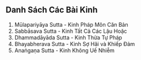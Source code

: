 ## Danh Sách Các Bài Kinh

1. Mūlapariyāya Sutta - Kinh Pháp Môn Căn Bản
2. Sabbāsava Sutta - Kinh Tất Cả Các Lậu Hoặc
3. Dhammadāyāda Sutta - Kinh Thừa Tự Pháp
4. Bhayabherava Sutta - Kinh Sợ Hãi và Khiếp Đảm
5. Anaṅgaṇa Sutta - Kinh Không Uế Nhiễm